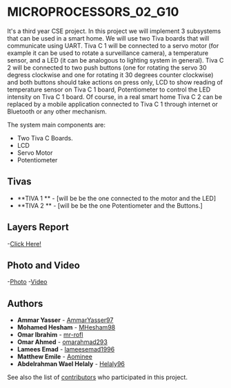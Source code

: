 # MICROPROCESSORS_02_G10

It's a third year CSE project.
In this project we will implement 3 subsystems that can be used in a smart home. We will use two Tiva
boards that will communicate using UART.
Tiva C 1 will be connected to a servo motor (for example it can be used to rotate a surveillance camera), a
temperature sensor, and a LED (it can be analogous to lighting system in general).
Tiva C 2 will be connected to two push buttons (one for rotating the servo 30 degress clockwise and one for
rotating it 30 degrees counter clockwise) and both buttons should take actions on press only, LCD to show
reading of temperature sensor on Tiva C 1 board, Potentiometer to control the LED intensity on Tiva C 1
board.
Of course, in a real smart home Tiva C 2 can be replaced by a mobile application connected to Tiva C 1
through internet or Bluetooth or any other mechanism.

The system main components are:
- Two Tiva C Boards.
- LCD
- Servo Motor
- Potentiometer

## Tivas

* **TIVA 1 ** - [will be be the one connected to the motor and the LED]
* **TIVA 2 ** - [will be be the one Potentiometer and the Buttons.]

## Layers Report
-[Click Here!](https://docs.google.com/document/d/1sdOux_4btl9iqQ43Cl9-vioZpm8LveC3fN1KwsFGH6w/edit?usp=sharing)

## Photo and Video
-[Photo](https://github.com/AmmarYasser97/MICROPROCESSORS_02_G10/blob/master/SmartHomeProject.jpg)
-[Video](https://github.com/AmmarYasser97/MICROPROCESSORS_02_G10/blob/master/SmartHomeProjectVideo.MP4)

## Authors

* **Ammar Yasser** - [AmmarYasser97](https://github.com/AmmarYasser97)
* **Mohamed Hesham** - [MHesham98](https://github.com/MHesham98)
* **Omar Ibrahim** - [mr-rofl](https://github.com/mr-rofl)
* **Omar Ahmed** - [omarahmad293](https://github.com/omarahmad293)
* **Lamees Emad** - [lameesemad1996](https://github.com/lameesemad1996)
* **Matthew Emile** - [Aominee](https://github.com/Aominee)
* **Abdelrahman Wael Helaly** - [Helaly96](https://github.com/Helaly96)

See also the list of [contributors](https://github.com/AmmarYasser97/MICROPROCESSORS_02_G10/graphs/contributors) who participated in this project.
